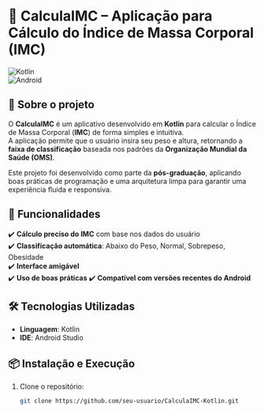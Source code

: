 # 📱 CalculaIMC – Aplicação para Cálculo do Índice de Massa Corporal (IMC)

![Kotlin](https://img.shields.io/badge/Kotlin-1.7.0-blue?style=flat&logo=kotlin)  
![Android](https://img.shields.io/badge/Android-SDK-green?style=flat&logo=android)

## 📌 Sobre o projeto

O **CalculaIMC** é um aplicativo desenvolvido em **Kotlin** para calcular o Índice de Massa Corporal (**IMC**) de forma simples e intuitiva.  
A aplicação permite que o usuário insira seu peso e altura, retornando a **faixa de classificação** baseada nos padrões da **Organização Mundial da Saúde (OMS)**.

Este projeto foi desenvolvido como parte da **pós-graduação**, aplicando boas práticas de programação e uma arquitetura limpa para garantir uma experiência fluida e responsiva.  

## 🚀 Funcionalidades

✔️ **Cálculo preciso do IMC** com base nos dados do usuário  
✔️ **Classificação automática**: Abaixo do Peso, Normal, Sobrepeso, Obesidade  
✔️ **Interface amigável**  
✔️ **Uso de boas práticas**
✔️ **Compatível com versões recentes do Android**  

## 🛠️ Tecnologias Utilizadas

- **Linguagem**: Kotlin 
- **IDE**: Android Studio  

## 📦 Instalação e Execução

1. Clone o repositório:

   ```sh
   git clone https://github.com/seu-usuario/CalculaIMC-Kotlin.git
